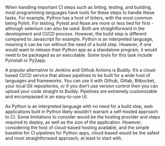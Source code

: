 When handling important CI steps such as linting, testing, and building, most
programming languages have tools for these steps to handle these tasks. For
example, Python has a host of linters, with the most common being Pylint. For
testing, Pytest and Nose are more or less tied for first - although selenium can
also be used. Both are straightforward in the development and CI/CD process.
However, the build step is different compared to Javascript for example. Python
is an interpreted language, meaning it can be run without the need of a build
step. However, if one would want to release their Python app as a standalone
program, it would need to be packaged as an executable. Some tools for this task
include Pyinstall or Py2app.

A popular alternative to Jenkins and Github Actions is Buddy. It’s a cloud-based
CI/CD service that allows pipelines to be built for a wide host of languages and
frameworks. You can use it with Github, Gitlab, Bitbucket, your local Git
repositories, or if you don’t use version control then you can upload your code
straight to Buddy. Pipelines are extremely customizable and encompassed in an
easy-to-use UI.

As Python is an interpreted language with no need for a build step, web
applications built in Python likely wouldn’t warrant a self-hosted approach to
CI. Some limitations to consider would be the hosting provider and steps
required to deploy, as well as the size of the application. However, considering
the host of cloud-based hosting available, and the simple baseline for CI
pipelines for Python apps, cloud-based would be the safest and most
straightforward approach, at least to start with.
